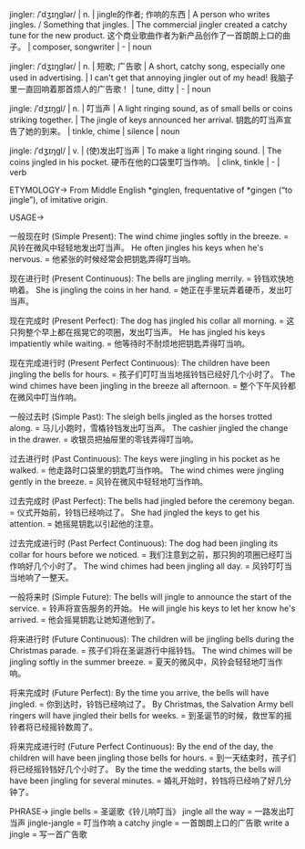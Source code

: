 jingler: /ˈdʒɪŋɡlər/ | n. |  jingle的作者; 作响的东西 | A person who writes jingles. / Something that jingles. | The commercial jingler created a catchy tune for the new product.  这个商业歌曲作者为新产品创作了一首朗朗上口的曲子。 |  composer, songwriter |  - | noun

jingler: /ˈdʒɪŋɡlər/ | n. | 短歌; 广告歌 | A short, catchy song, especially one used in advertising. |  I can't get that annoying jingler out of my head! 我脑子里一直回响着那首烦人的广告歌！ | tune, ditty |  - | noun

jingle: /ˈdʒɪŋɡl/ | n. | 叮当声 | A light ringing sound, as of small bells or coins striking together. | The jingle of keys announced her arrival. 钥匙的叮当声宣告了她的到来。 |  tinkle, chime | silence | noun


jingle: /ˈdʒɪŋɡl/ | v. | (使)发出叮当声 | To make a light ringing sound. | The coins jingled in his pocket.  硬币在他的口袋里叮当作响。 | clink, tinkle |  - | verb

ETYMOLOGY->
From Middle English *ginglen, frequentative of *gingen (“to jingle”), of imitative origin.

USAGE->

一般现在时 (Simple Present):
The wind chime jingles softly in the breeze. = 风铃在微风中轻轻地发出叮当声。
He often jingles his keys when he's nervous. = 他紧张的时候经常会把钥匙弄得叮当响。

现在进行时 (Present Continuous):
The bells are jingling merrily. = 铃铛欢快地响着。
She is jingling the coins in her hand. = 她正在手里玩弄着硬币，发出叮当声。

现在完成时 (Present Perfect):
The dog has jingled his collar all morning. = 这只狗整个早上都在摇晃它的项圈，发出叮当声。
He has jingled his keys impatiently while waiting. = 他等待时不耐烦地把钥匙弄得叮当响。

现在完成进行时 (Present Perfect Continuous):
The children have been jingling the bells for hours. = 孩子们叮叮当当地摇铃铛已经好几个小时了。
The wind chimes have been jingling in the breeze all afternoon. = 整个下午风铃都在微风中叮当作响。

一般过去时 (Simple Past):
The sleigh bells jingled as the horses trotted along. = 马儿小跑时，雪橇铃铛发出叮当声。
The cashier jingled the change in the drawer. = 收银员把抽屉里的零钱弄得叮当响。

过去进行时 (Past Continuous):
The keys were jingling in his pocket as he walked. = 他走路时口袋里的钥匙叮当作响。
The wind chimes were jingling gently in the breeze. = 风铃在微风中轻轻地叮当作响。

过去完成时 (Past Perfect):
The bells had jingled before the ceremony began. =  仪式开始前，铃铛已经响过了。
She had jingled the keys to get his attention. = 她摇晃钥匙以引起他的注意。

过去完成进行时 (Past Perfect Continuous):
The dog had been jingling its collar for hours before we noticed. =  我们注意到之前，那只狗的项圈已经叮当作响好几个小时了。
The wind chimes had been jingling all day. = 风铃叮叮当当地响了一整天。

一般将来时 (Simple Future):
The bells will jingle to announce the start of the service. = 铃声将宣告服务的开始。
He will jingle his keys to let her know he's arrived. = 他会摇晃钥匙让她知道他到了。

将来进行时 (Future Continuous):
The children will be jingling bells during the Christmas parade. = 孩子们将在圣诞游行中摇铃铛。
The wind chimes will be jingling softly in the summer breeze. = 夏天的微风中，风铃会轻轻地叮当作响。

将来完成时 (Future Perfect):
By the time you arrive, the bells will have jingled. = 你到达时，铃铛已经响过了。
By Christmas, the Salvation Army bell ringers will have jingled their bells for weeks. = 到圣诞节的时候，救世军的摇铃者将已经摇铃数周了。

将来完成进行时 (Future Perfect Continuous):
By the end of the day, the children will have been jingling those bells for hours. = 到一天结束时，孩子们将已经摇铃铛好几个小时了。
By the time the wedding starts, the bells will have been jingling for several minutes. = 婚礼开始时，铃铛将已经响了好几分钟了。


PHRASE->
jingle bells = 圣诞歌《铃儿响叮当》
jingle all the way = 一路发出叮当声
jingle-jangle = 叮当作响
a catchy jingle = 一首朗朗上口的广告歌
write a jingle = 写一首广告歌
